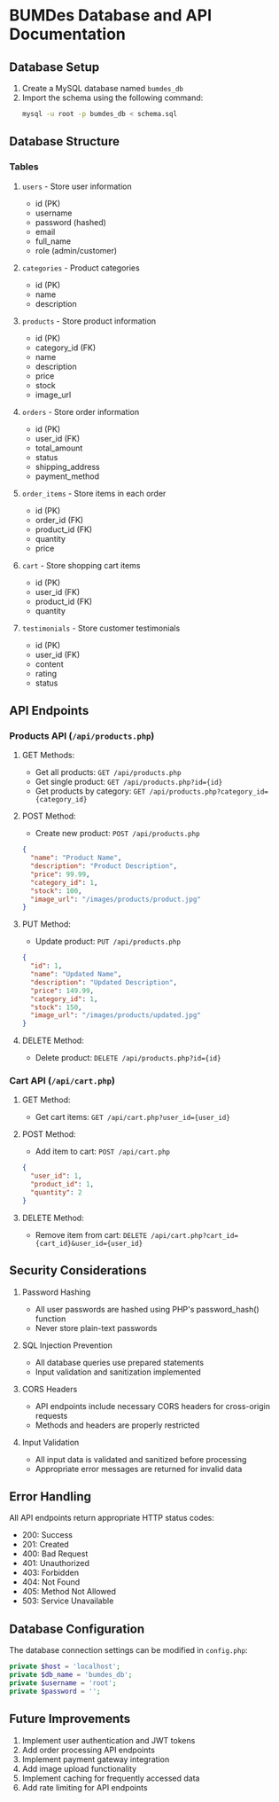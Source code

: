 # BUMDes Database and API Documentation

## Database Setup

1. Create a MySQL database named `bumdes_db`
2. Import the schema using the following command:
   ```bash
   mysql -u root -p bumdes_db < schema.sql
   ```

## Database Structure

### Tables
1. `users` - Store user information
   - id (PK)
   - username
   - password (hashed)
   - email
   - full_name
   - role (admin/customer)

2. `categories` - Product categories
   - id (PK)
   - name
   - description

3. `products` - Store product information
   - id (PK)
   - category_id (FK)
   - name
   - description
   - price
   - stock
   - image_url

4. `orders` - Store order information
   - id (PK)
   - user_id (FK)
   - total_amount
   - status
   - shipping_address
   - payment_method

5. `order_items` - Store items in each order
   - id (PK)
   - order_id (FK)
   - product_id (FK)
   - quantity
   - price

6. `cart` - Store shopping cart items
   - id (PK)
   - user_id (FK)
   - product_id (FK)
   - quantity

7. `testimonials` - Store customer testimonials
   - id (PK)
   - user_id (FK)
   - content
   - rating
   - status

## API Endpoints

### Products API (`/api/products.php`)

1. GET Methods:
   - Get all products: `GET /api/products.php`
   - Get single product: `GET /api/products.php?id={id}`
   - Get products by category: `GET /api/products.php?category_id={category_id}`

2. POST Method:
   - Create new product: `POST /api/products.php`
   ```json
   {
     "name": "Product Name",
     "description": "Product Description",
     "price": 99.99,
     "category_id": 1,
     "stock": 100,
     "image_url": "/images/products/product.jpg"
   }
   ```

3. PUT Method:
   - Update product: `PUT /api/products.php`
   ```json
   {
     "id": 1,
     "name": "Updated Name",
     "description": "Updated Description",
     "price": 149.99,
     "category_id": 1,
     "stock": 150,
     "image_url": "/images/products/updated.jpg"
   }
   ```

4. DELETE Method:
   - Delete product: `DELETE /api/products.php?id={id}`

### Cart API (`/api/cart.php`)

1. GET Method:
   - Get cart items: `GET /api/cart.php?user_id={user_id}`

2. POST Method:
   - Add item to cart: `POST /api/cart.php`
   ```json
   {
     "user_id": 1,
     "product_id": 1,
     "quantity": 2
   }
   ```

3. DELETE Method:
   - Remove item from cart: `DELETE /api/cart.php?cart_id={cart_id}&user_id={user_id}`

## Security Considerations

1. Password Hashing
   - All user passwords are hashed using PHP's password_hash() function
   - Never store plain-text passwords

2. SQL Injection Prevention
   - All database queries use prepared statements
   - Input validation and sanitization implemented

3. CORS Headers
   - API endpoints include necessary CORS headers for cross-origin requests
   - Methods and headers are properly restricted

4. Input Validation
   - All input data is validated and sanitized before processing
   - Appropriate error messages are returned for invalid data

## Error Handling

All API endpoints return appropriate HTTP status codes:
- 200: Success
- 201: Created
- 400: Bad Request
- 401: Unauthorized
- 403: Forbidden
- 404: Not Found
- 405: Method Not Allowed
- 503: Service Unavailable

## Database Configuration

The database connection settings can be modified in `config.php`:
```php
private $host = 'localhost';
private $db_name = 'bumdes_db';
private $username = 'root';
private $password = '';
```

## Future Improvements

1. Implement user authentication and JWT tokens
2. Add order processing API endpoints
3. Implement payment gateway integration
4. Add image upload functionality
5. Implement caching for frequently accessed data
6. Add rate limiting for API endpoints
